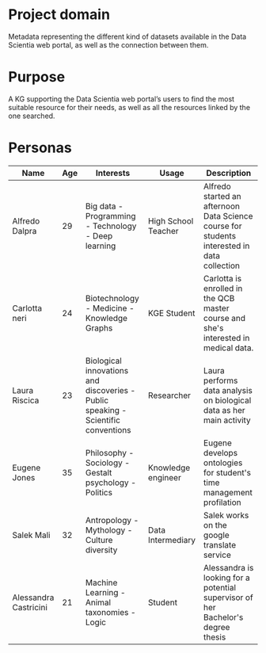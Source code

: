 # Project domain
Metadata representing the different kind of datasets available in the Data Scientia web portal, as well as the connection between them.
# Purpose
A KG supporting the Data Scientia web portal’s users to find the most suitable resource for their needs, as well as all the resources linked by the one searched.

# Personas
|Name|Age|Interests|Usage|Description|
|---|---|------|------|------|
|Alfredo Dalpra|29|Big data - Programming - Technology - Deep learning|High School Teacher|Alfredo started an afternoon Data Science course for students interested in data collection|
|Carlotta neri|24|Biotechnology - Medicine  - Knowledge Graphs|KGE Student|Carlotta is enrolled in the QCB master course and she's interested in medical data. |
|Laura Riscica|23|Biological innovations and discoveries - Public speaking - Scientific conventions|Researcher|Laura performs data analysis on biological data as her main activity|
|Eugene Jones|35|Philosophy - Sociology - Gestalt psychology - Politics|Knowledge engineer|Eugene develops ontologies for student's time management profilation|
|Salek Mali|32|Antropology - Mythology - Culture diversity|Data Intermediary|Salek works on the google translate service|
|Alessandra Castricini|21|Machine Learning - Animal taxonomies - Logic|Student|Alessandra is looking for a potential supervisor of her Bachelor's degree thesis|
